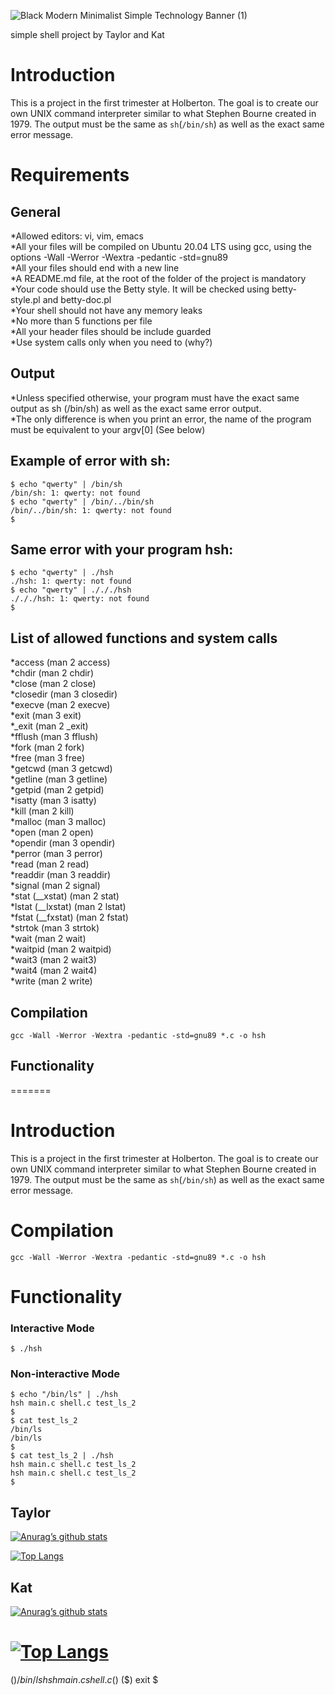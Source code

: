 
<!---Banner--->

![Black Modern Minimalist Simple Technology Banner (1)](https://user-images.githubusercontent.com/108370739/206234535-74f666cc-1884-4512-bc07-02addfff7e32.png)

simple shell project by Taylor and Kat
# Introduction

This is a project in the first trimester at Holberton. The goal is to create our own UNIX command interpreter similar to what Stephen Bourne created in 1979. The output must be the same as `sh`(`/bin/sh`) as well as the exact same error message.

# Requirements
## General
*Allowed editors: vi, vim, emacs  
*All your files will be compiled on Ubuntu 20.04 LTS using gcc, using the options -Wall -Werror -Wextra -pedantic -std=gnu89  
*All your files should end with a new line  
*A README.md file, at the root of the folder of the project is mandatory  
*Your code should use the Betty style. It will be checked using betty-style.pl and betty-doc.pl  
*Your shell should not have any memory leaks  
*No more than 5 functions per file  
*All your header files should be include guarded  
*Use system calls only when you need to (why?)  

## Output

*Unless specified otherwise, your program must have the exact same output as sh (/bin/sh) as well as the exact same error output.  
*The only difference is when you print an error, the name of the program must be equivalent to your argv[0] (See below)  

## Example of error with sh:

```
$ echo "qwerty" | /bin/sh
/bin/sh: 1: qwerty: not found
$ echo "qwerty" | /bin/../bin/sh
/bin/../bin/sh: 1: qwerty: not found
$
```

## Same error with your program hsh:

```
$ echo "qwerty" | ./hsh
./hsh: 1: qwerty: not found
$ echo "qwerty" | ./././hsh
./././hsh: 1: qwerty: not found
$
```

## List of allowed functions and system calls

*access (man 2 access)  
*chdir (man 2 chdir)  
*close (man 2 close)  
*closedir (man 3 closedir)  
*execve (man 2 execve)  
*exit (man 3 exit)  
*_exit (man 2 _exit)  
*fflush (man 3 fflush)  
*fork (man 2 fork)  
*free (man 3 free)  
*getcwd (man 3 getcwd)  
*getline (man 3 getline)  
*getpid (man 2 getpid)  
*isatty (man 3 isatty)  
*kill (man 2 kill)  
*malloc (man 3 malloc)  
*open (man 2 open)  
*opendir (man 3 opendir)  
*perror (man 3 perror)  
*read (man 2 read)  
*readdir (man 3 readdir)  
*signal (man 2 signal)  
*stat (__xstat) (man 2 stat)  
*lstat (__lxstat) (man 2 lstat)  
*fstat (__fxstat) (man 2 fstat)  
*strtok (man 3 strtok)  
*wait (man 2 wait)  
*waitpid (man 2 waitpid)  
*wait3 (man 2 wait3)  
*wait4 (man 2 wait4)  
*write (man 2 write)  

## Compilation

`gcc -Wall -Werror -Wextra -pedantic -std=gnu89 *.c -o hsh
`

## Functionality
=======
# Introduction
This is a project in the first trimester at Holberton. The goal is to create our own UNIX command interpreter similar to what Stephen Bourne created in 1979. The output must be the same as `sh`(`/bin/sh`) as well as the exact same error message.

# Compilation
`gcc -Wall -Werror -Wextra -pedantic -std=gnu89 *.c -o hsh
`

# Functionality

### Interactive Mode
```
$ ./hsh
```
### Non-interactive Mode
```
$ echo "/bin/ls" | ./hsh
hsh main.c shell.c test_ls_2
$
$ cat test_ls_2
/bin/ls
/bin/ls
$
$ cat test_ls_2 | ./hsh
hsh main.c shell.c test_ls_2
hsh main.c shell.c test_ls_2
$
```

<!---Taylor STATS--->
## Taylor

[![Anurag’s github stats](https://github-readme-stats.vercel.app/api?username=WoodsonTD)](https://github.com/WoodsonTD)

[![Top Langs](https://github-readme-stats.vercel.app/api/top-langs/?username=WoodsonTD&layout=compact)](https://github.com/WoodsonTD)

<!---Kat STATS--->
## Kat

[![Anurag’s github stats](https://github-readme-stats.vercel.app/api?username=kkeas)](https://github.com/kkeas)

[![Top Langs](https://github-readme-stats.vercel.app/api/top-langs/?username=kkeas&layout=compact)](https://github.com/kkeas)
=======
($) /bin/ls
hsh main.c shell.c
($)
($) exit
$
```
